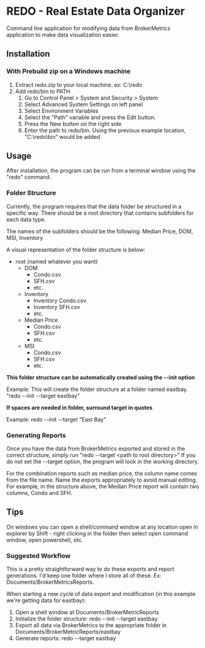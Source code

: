# REDO - Real Estate Data Organizer
Command line application for modifying data from BrokerMetrics application to make 
data visualization easier.

## Installation
### With Prebuild zip on a Windows machine
1. Extract redo.zip to your local machine. ex: C:\redo
2. Add redo/bin to PATH
    1. Go to Control Panel > System and Security > System
    2. Select Advanced System Settings on left panel
    3. Select Environment Variables
    4. Select the "Path" variable and press the Edit button.
    5. Press the New button on the right side
    6. Enter the path to redo/bin. Using the previous example location, "C:\redo\bin\" would be added

## Usage
After installation, the program can be run from a terminal window using the "redo" command.

### Folder Structure
Currently, the program requires that the data folder be structured in a specific way.
There should be a root directory that contains subfolders for each data type.

The names of the subfolders should be the following: Median Price, DOM, MSI, Inventory

A visual representation of the folder structure is below:

- root (named whatever you want)
    - DOM
        - Condo.csv
        - SFH.csv
        - etc.
    - Inventory
        - Inventory Condo.csv
        - Inventory SFH.csv  
        - etc.
    - Median Price
        - Condo.csv
        - SFH.csv
        - etc.
    - MSI
        - Condo.csv
        - SFH.csv
        - etc.
    
**This folder structure can be automatically created using the --init option**

Example: This will create the folder structure at a folder named eastbay. "redo --init --target eastbay"

**If spaces are needed in folder, surround target in quotes**

Example: redo --init --target "East Bay"

### Generating Reports
Once you have the data from BrokerMetrics exported and stored in the correct structure,
simply run "redo --target &lt;path to root directory&gt;"
If you do not set the --target option, the program will look in the working directory.

For the combination reports such as median price, the column name comes from the file name.
Name the exports appropriately to avoid manual editing. For example, in the structure above, the Median Price
report will contain two columns, Condo and SFH.

## Tips
On windows you can open a shell/command window at any location open in explorer by
Shift - right clicking in the folder then select open command window, open powershell, etc.

### Suggested Workflow
This is a pretty straightforward way to do these exports and report generations.
I'd keep one folder where I store all of these. Ex: Documents/BrokerMetricsReports.

When starting a new cycle of data export and modification (in this example we're getting data for eastbay): 
1. Open a shell window at Documents/BrokerMetricReports
2. Initialize the folder structure: redo --init --target eastbay
3. Export all data via BrokerMetrics to the appropriate folder in Documents/BrokerMetricReports/eastbay
4. Generate reports: redo --target eastbay
    